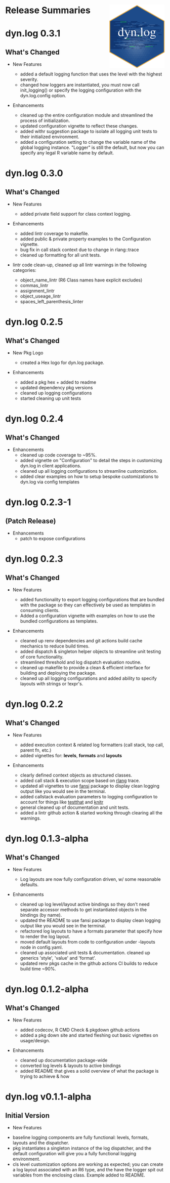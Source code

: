 # Release Summaries <img src="man/figures/hex.png" width = "175" height = "200" align="right" />

# dyn.log 0.3.1

## What's Changed

* New Features
  + added a default logging function that uses the level with the highest severity.
  + changed how loggers are instantiated, you must now call init_logging() or
    specify the logging configuration with the dyn.log.config option.
  
* Enhancements
  + cleaned up the entire configuration module and streamlined the
    process of initialization.
  + updated configuration vignette to reflect these changes.
  + added withr suggestion package to isolate all logging unit
    tests to their initialized environment.
  + added a configuration setting to change the variable name
    of the global logging instance. "Logger" is still the default,
    but now you can specify any legal R variable name by default.
  
# dyn.log 0.3.0

## What's Changed

* New Features
  + added private field support for class context logging.
  
* Enhancements
  + added lintr coverage to makefile.
  + added public & private property examples to the Configuration vignette.
  + bug fix in call stack context due to change in rlang::trace
  + cleaned up formatting for all unit tests.
  
* lintr code clean-up, cleaned up all lintr warnings in the following categories:
  + object_name_lintr (R6 Class names have explicit excludes)
  + commas_lintr
  + assignment_lintr
  + object_useage_lintr
  + spaces_left_parenthesis_linter
  
# dyn.log 0.2.5

## What's Changed
* New Pkg Logo
  + created a Hex logo for dyn.log package.

* Enhancements
  + added a pkg hex + added to readme
  + updated dependency pkg versions
  + cleaned up logging configurations
  + started cleaning up unit tests
  
# dyn.log 0.2.4

## What's Changed
* Enhancements
  + cleaned up code coverage to  ~95%.
  + added vignette on "Configuration" to detail the steps in customizing dyn.log in client applications.
  + cleaned up all logging configurations to streamline customization.
  + added clear examples on how to setup bespoke customizations to dyn.log via config templates
  
# dyn.log 0.2.3-1

## (Patch Release)
* Enhancements
  + patch to expose configurations
  
# dyn.log 0.2.3

## What's Changed
* New Features
  + added functionality to export logging configurations that are bundled with the package so they can effectively be used as templates in consuming clients.
  + Added a configuration vignette with examples on how to use the bundled configurations as templates.
  
* Enhancements
  + cleaned up renv dependencies and git actions build cache mechanics to reduce build times.
  + added dispatch & singleton helper objects to streamline unit testing of core functionality.
  + streamlined threshold and log dispatch evaluation routine.
  + cleaned up makefile to provide a clean & efficient interface for building and deploying the package.
  + cleaned up all logging configurations and added ability to specify layouts with strings or !expr's.
  
# dyn.log 0.2.2

## What's Changed
* New Features
  + added execution context & related log formatters (call stack, top call, parent fn, etc.)
  + added vignettes for: **levels**, **formats** and **layouts**

* Enhancements
  + clearly defined context objects as structured classes.
  + added call stack & execution scope based on [rlang](https://github.com/r-lib/rlang) trace.
  + updated all vignettes to use [fansi](https://github.com/brodieG/fansi) package to display clean logging output like you would see in the terminal.
  + added callstack evaluation parameters to logging configuration to account for things like [testthat](https://github.com/r-lib/testthat) and [knitr](https://github.com/yihui/knitr)
  + general cleaned up of documentation and unit tests.
  + added a lintr github action & started working through clearing all the warnings.

# dyn.log 0.1.3-alpha

## What's Changed
* New Features
  + Log layouts are now fully configuration driven, w/ some reasonable defaults.

* Enhancements
  + cleaned up log level/layout active bindings so they don't need separate accessor methods to get instantiated objects in the bindings (by name).
  + updated the README to use fansi package to display clean logging output like you would see in the terminal.
  + refactored log layouts to have a formats parameter that specify how to render the log layout.
  + moved default layouts from code to configuration under -layouts node in config.yaml.
  + cleaned up associated unit tests & documentation. cleaned up generics 'style', 'value' and 'format'.
  + updated renv pkgs cache in the github actions CI builds to reduce build time ~90%.

# dyn.log 0.1.2-alpha

## What's Changed
* New Features
  + added codecov, R CMD Check & pkgdown github actions
  + added a pkg down site and started fleshing out basic vignettes on usage/design.

* Enhancements
  + cleaned up documentation package-wide
  + converted log levels & layouts to active bindings
  + added README that gives a solid overview of what the package is trying to achieve & how
  
# dyn.log v0.1.1-alpha

## Initial Version
  * New Features
  + baseline logging components are fully functional: levels, formats, layouts and the dispatcher.
  + pkg instantiates a singleton instance of the log dispatcher, and the default configuration will give you a fully functional logging environment.
  + cls level customization options are working as expected; you can create a log layout associated with an R6 type, and the have the logger spit out variables from the enclosing class. Example added to README.
